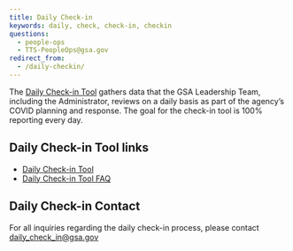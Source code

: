```yaml
---
title: Daily Check-in
keywords: daily, check, check-in, checkin
questions:
  - people-ops
  - TTS-PeopleOps@gsa.gov
redirect_from:
  - /daily-checkin/
---
```


The
[Daily Check-in Tool](https://docs.google.com/forms/d/e/1FAIpQLSfYiHZUx3FzMtK8pWr6uaq8G3thltGK7hUaGmyhDLBSERfx2w/viewform)
gathers data that the GSA Leadership Team, including the Administrator, reviews
on a daily basis as part of the agency’s COVID planning and response. The goal
for the check-in tool is 100% reporting every day.

## Daily Check-in Tool links

- [Daily Check-in Tool](https://docs.google.com/forms/d/e/1FAIpQLSfYiHZUx3FzMtK8pWr6uaq8G3thltGK7hUaGmyhDLBSERfx2w/viewform)
- [Daily Check-in Tool FAQ](https://docs.google.com/document/d/1vlzoHxjd3VeSpG-UOKvyTi1EeIHzn4nRrRcpnIdXvio/edit)

## Daily Check-in Contact

For all inquiries regarding the daily check-in process, please contact
[daily_check_in@gsa.gov](mailto:daily_check_in@gsa.gov)
